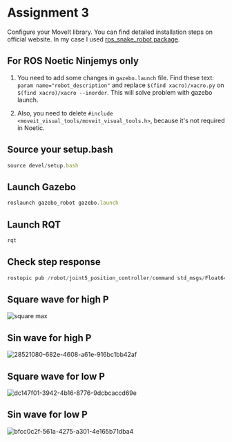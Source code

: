 # Assignment 3 
Configure your MoveIt library. You can find detailed installation steps on official website. In my case I used [ros_snake_robot package](https://github.com/fenixkz/ros_snake_robot).   

## For ROS Noetic Ninjemys only
1. You need to add some changes in `gazebo.launch` file. Find these text: `param name="robot_description"` and replace `$(find xacro)/xacro.py` on `$(find xacro)/xacro --inorder`. This will solve problem with gazebo launch. 

1. Also, you need to delete `#include <moveit_visual_tools/moveit_visual_tools.h>`, because it's not required in Noetic.

## Source your setup.bash
```javascript
source devel/setup.bash
```

## Launch Gazebo
 ```javascript
roslaunch gazebo_robot gazebo.launch
```

## Launch RQT
 ```javascript
rqt
```

## Check step response
 ```javascript
rostopic pub /robot/joint5_position_controller/command std_msgs/Float64 "data = 1"
```
## Square wave for high P
![square max](https://user-images.githubusercontent.com/67557966/100879003-b6379200-34cc-11eb-8f7e-fe85dec201f8.jpg)

## Sin wave for high P
![28521080-682e-4608-a61e-916bc1bb42af](https://user-images.githubusercontent.com/67557966/100879128-e2eba980-34cc-11eb-80c3-79fcf02d0b1f.jpg)

## Square wave for low P
![dc147f01-3942-4b16-8776-9dcbcaccd69e](https://user-images.githubusercontent.com/67557966/100879178-f5fe7980-34cc-11eb-97cc-4708b89f2688.jpg)

## Sin wave for low P
![bfcc0c2f-561a-4275-a301-4e165b71dba4](https://user-images.githubusercontent.com/67557966/100879245-07478600-34cd-11eb-8694-1a2aa9e3c966.jpg)

